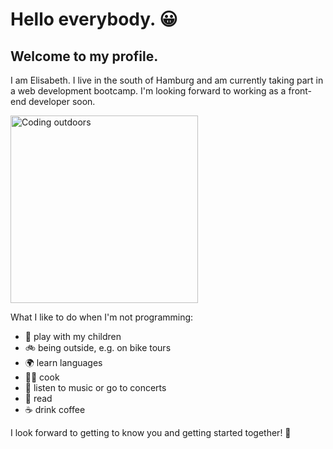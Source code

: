 # Hello everybody. :grinning:
## Welcome to my profile.

I am Elisabeth. I live in the south of Hamburg and am currently taking part in a web development bootcamp. I'm looking forward to working as a front-end developer soon.

<!-- Bild bearbeiten: ungeschütztes Bild -->

<img src="https://img.devrant.com/devrant/rant/r_1675995_ZscKE.jpg" alt="Coding outdoors" width="300px"/>

What I like to do when I'm not programming:
- :game_die: play with my children
- :bike: being outside, e.g. on bike tours
- :earth_africa: learn languages
- :cook: cook
- :guitar: listen to music or go to concerts
- :book: read
- :coffee: drink coffee

I look forward to getting to know you and getting started together! :rocket:


<!--
**ENeben/eneben** is a ✨ _special_ ✨ repository because its `README.md` (this file) appears on your GitHub profile.

Here are some ideas to get you started:

- 🔭 I’m currently working on ...
- 🌱 I’m currently learning ...
- 👯 I’m looking to collaborate on ...
- 🤔 I’m looking for help with ...
- 💬 Ask me about ...
- 📫 How to reach me: ...
- 😄 Pronouns: ...
- ⚡ Fun fact: ...
-->

